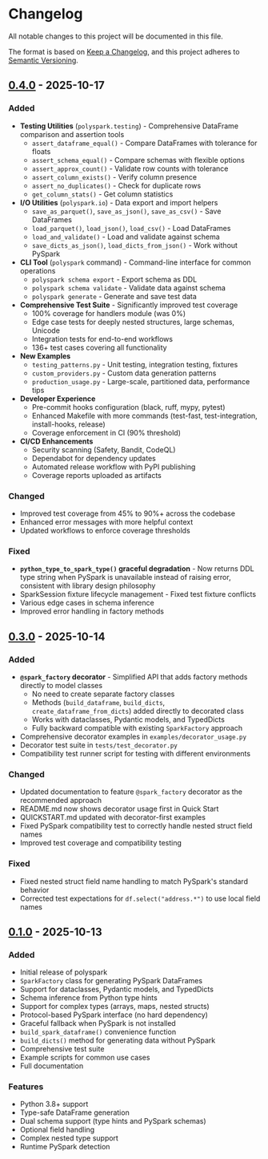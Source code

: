 # Changelog

All notable changes to this project will be documented in this file.

The format is based on [Keep a Changelog](https://keepachangelog.com/en/1.0.0/),
and this project adheres to [Semantic Versioning](https://semver.org/spec/v2.0.0.html).

## [0.4.0] - 2025-10-17

### Added
- **Testing Utilities** (`polyspark.testing`) - Comprehensive DataFrame comparison and assertion tools
  - `assert_dataframe_equal()` - Compare DataFrames with tolerance for floats
  - `assert_schema_equal()` - Compare schemas with flexible options
  - `assert_approx_count()` - Validate row counts with tolerance
  - `assert_column_exists()` - Verify column presence
  - `assert_no_duplicates()` - Check for duplicate rows
  - `get_column_stats()` - Get column statistics
- **I/O Utilities** (`polyspark.io`) - Data export and import helpers
  - `save_as_parquet()`, `save_as_json()`, `save_as_csv()` - Save DataFrames
  - `load_parquet()`, `load_json()`, `load_csv()` - Load DataFrames
  - `load_and_validate()` - Load and validate against schema
  - `save_dicts_as_json()`, `load_dicts_from_json()` - Work without PySpark
- **CLI Tool** (`polyspark` command) - Command-line interface for common operations
  - `polyspark schema export` - Export schema as DDL
  - `polyspark schema validate` - Validate data against schema
  - `polyspark generate` - Generate and save test data
- **Comprehensive Test Suite** - Significantly improved test coverage
  - 100% coverage for handlers module (was 0%)
  - Edge case tests for deeply nested structures, large schemas, Unicode
  - Integration tests for end-to-end workflows
  - 136+ test cases covering all functionality
- **New Examples**
  - `testing_patterns.py` - Unit testing, integration testing, fixtures
  - `custom_providers.py` - Custom data generation patterns
  - `production_usage.py` - Large-scale, partitioned data, performance tips
- **Developer Experience**
  - Pre-commit hooks configuration (black, ruff, mypy, pytest)
  - Enhanced Makefile with more commands (test-fast, test-integration, install-hooks, release)
  - Coverage enforcement in CI (90% threshold)
- **CI/CD Enhancements**
  - Security scanning (Safety, Bandit, CodeQL)
  - Dependabot for dependency updates
  - Automated release workflow with PyPI publishing
  - Coverage reports uploaded as artifacts

### Changed
- Improved test coverage from 45% to 90%+ across the codebase
- Enhanced error messages with more helpful context
- Updated workflows to enforce coverage thresholds

### Fixed
- **`python_type_to_spark_type()` graceful degradation** - Now returns DDL type string when PySpark is unavailable instead of raising error, consistent with library design philosophy
- SparkSession fixture lifecycle management - Fixed test fixture conflicts
- Various edge cases in schema inference
- Improved error handling in factory methods

## [0.3.0] - 2025-10-14

### Added
- **`@spark_factory` decorator** - Simplified API that adds factory methods directly to model classes
  - No need to create separate factory classes
  - Methods (`build_dataframe`, `build_dicts`, `create_dataframe_from_dicts`) added directly to decorated class
  - Works with dataclasses, Pydantic models, and TypedDicts
  - Fully backward compatible with existing `SparkFactory` approach
- Comprehensive decorator examples in `examples/decorator_usage.py`
- Decorator test suite in `tests/test_decorator.py`
- Compatibility test runner script for testing with different environments

### Changed
- Updated documentation to feature `@spark_factory` decorator as the recommended approach
- README.md now shows decorator usage first in Quick Start
- QUICKSTART.md updated with decorator-first examples
- Fixed PySpark compatibility test to correctly handle nested struct field names
- Improved test coverage and compatibility testing

### Fixed
- Fixed nested struct field name handling to match PySpark's standard behavior
- Corrected test expectations for `df.select("address.*")` to use local field names

## [0.1.0] - 2025-10-13

### Added
- Initial release of polyspark
- `SparkFactory` class for generating PySpark DataFrames
- Support for dataclasses, Pydantic models, and TypedDicts
- Schema inference from Python type hints
- Support for complex types (arrays, maps, nested structs)
- Protocol-based PySpark interface (no hard dependency)
- Graceful fallback when PySpark is not installed
- `build_spark_dataframe()` convenience function
- `build_dicts()` method for generating data without PySpark
- Comprehensive test suite
- Example scripts for common use cases
- Full documentation

### Features
- Python 3.8+ support
- Type-safe DataFrame generation
- Dual schema support (type hints and PySpark schemas)
- Optional field handling
- Complex nested type support
- Runtime PySpark detection

[0.4.0]: https://github.com/odosmatthews/polyspark/releases/tag/v0.4.0
[0.3.0]: https://github.com/odosmatthews/polyspark/releases/tag/v0.3.0
[0.1.0]: https://github.com/odosmatthews/polyspark/releases/tag/v0.1.0


